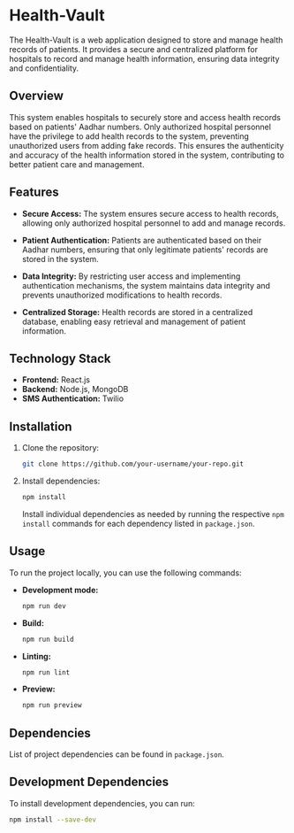 # Health-Vault

The Health-Vault is a web application designed to store and manage health records of patients. It provides a secure and centralized platform for hospitals to record and manage health information, ensuring data integrity and confidentiality.

## Overview

This system enables hospitals to securely store and access health records based on patients' Aadhar numbers. Only authorized hospital personnel have the privilege to add health records to the system, preventing unauthorized users from adding fake records. This ensures the authenticity and accuracy of the health information stored in the system, contributing to better patient care and management.

## Features

- **Secure Access:** The system ensures secure access to health records, allowing only authorized hospital personnel to add and manage records.
  
- **Patient Authentication:** Patients are authenticated based on their Aadhar numbers, ensuring that only legitimate patients' records are stored in the system.

- **Data Integrity:** By restricting user access and implementing authentication mechanisms, the system maintains data integrity and prevents unauthorized modifications to health records.

- **Centralized Storage:** Health records are stored in a centralized database, enabling easy retrieval and management of patient information.

## Technology Stack

- **Frontend:** React.js
- **Backend:** Node.js, MongoDB
- **SMS Authentication:** Twilio

## Installation

1. Clone the repository:

    ```bash
    git clone https://github.com/your-username/your-repo.git
    ```

2. Install dependencies:

    ```bash
    npm install
    ```

    Install individual dependencies as needed by running the respective `npm install` commands for each dependency listed in `package.json`.

## Usage

To run the project locally, you can use the following commands:

- **Development mode:**

    ```bash
    npm run dev
    ```

- **Build:**

    ```bash
    npm run build
    ```

- **Linting:**

    ```bash
    npm run lint
    ```

- **Preview:**

    ```bash
    npm run preview
    ```

## Dependencies

List of project dependencies can be found in `package.json`.

## Development Dependencies

To install development dependencies, you can run:

```bash
npm install --save-dev
